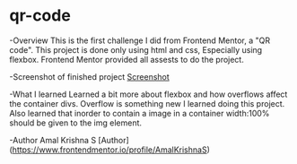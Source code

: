# qr-code

-Overview
This is the first challenge I did from Frontend Mentor, a
"QR code". This project is done only using html and css,
Especially using flexbox.
Frontend Mentor provided all assests to do the project.

-Screenshot of finished project
[Screenshot](./images/finished-project-image.jpg)

-What I learned
Learned a bit more about flexbox and how overflows affect
the container divs. Overflow is something new I learned 
doing this project. Also learned that inorder to contain 
a image in a container width:100% should be given to the
img element.

-Author
Amal Krishna S
[Author] (https://www.frontendmentor.io/profile/AmalKrishnaS)


